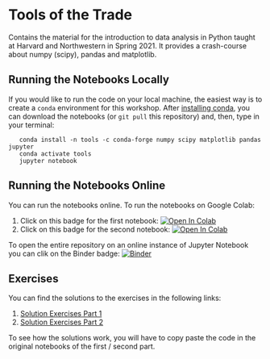 # Tools of the Trade

Contains the material for the introduction to data analysis in Python taught at Harvard and Northwestern in Spring 2021. It provides a crash-course about numpy (scipy), pandas and matplotlib. 

## Running the Notebooks Locally

If you would like to run the code on your local machine, the easiest way is to create a `conda` environment for this workshop. After [installing conda](https://docs.anaconda.com/anaconda/install/), you can download the notebooks (or `git pull` this repository) and, then, type in your terminal:


       conda install -n tools -c conda-forge numpy scipy matplotlib pandas jupyter
       conda activate tools
       jupyter notebook

## Running the Notebooks Online

You can run the notebooks online. To run the notebooks on Google Colab:

1. Click on this badge for the first notebook:  <a href="https://colab.research.google.com/drive/1wciAo9EpmMgyali120mfkkpdg9Xr9cj-" target="_parent"> <img src="https://colab.research.google.com/assets/colab-badge.svg" alt="Open In Colab"/></a>
2. Click on this badge for the second notebook:  <a href="https://colab.research.google.com/drive/1qYtFPFZYgoI4AIkA0dfZbDwFd98Fs5D2"> <img src="https://colab.research.google.com/assets/colab-badge.svg" alt="Open In Colab"/></a>

To open the entire repository on an online instance of Jupyter Notebook you can clik on the Binder badge: [![Binder](https://mybinder.org/badge_logo.svg)](https://mybinder.org/v2/gh/non87/Tools-of-the-trade/acddf0568b51309421626e0940f22e5704ea4c93)


## Exercises

You can find the solutions to the exercises in the following links:

1.   [Solution Exercises Part 1](./solutions/solutions_first_part.ipynb)
2.   [Solution Exercises Part 2](./solutions/solutions_second_part.ipynb)

To see how the solutions work, you will have to copy paste the code in the original notebooks of the first / second part.



